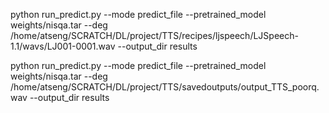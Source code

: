 

python run_predict.py --mode predict_file --pretrained_model weights/nisqa.tar --deg /home/atseng/SCRATCH/DL/project/TTS/recipes/ljspeech/LJSpeech-1.1/wavs/LJ001-0001.wav --output_dir results


python run_predict.py --mode predict_file --pretrained_model weights/nisqa.tar --deg /home/atseng/SCRATCH/DL/project/TTS/savedoutputs/output_TTS_poorq.wav --output_dir results